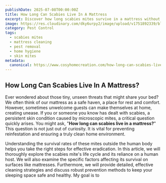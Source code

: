 ```yaml
---
publishDate: 2025-07-08T00:00:00Z
title: How Long Can Scabies Live In A Mattress
excerpt: Discover how long scabies mites survive in a mattress without a human host and learn effective strategies for removal and prevention.
image: https://res.cloudinary.com/dky6urpy2/image/upload/v1751892339/blog_image_1751892338_n0ssbx.webp
category: Pest Control
tags:
  - scabies mites
  - mattress cleaning
  - pest removal
  - home hygiene
  - skin mites
metadata:
  canonical: https://www.cosyhomecreation.com/how-long-can-scabies-live-in-a-mattress
---
```


## How Long Can Scabies Live In A Mattress?

Ever wondered about those tiny, unseen threats that might share your bed? We often think of our mattress as a safe haven, a place for rest and comfort. However, sometimes unwelcome guests can make themselves at home, creating unease. If you or someone you know has dealt with scabies, a persistent skin condition caused by microscopic mites, a critical question quickly arises. You might ask, "**How long can scabies live in a mattress?**" This question is not just out of curiosity. It is vital for preventing reinfestation and ensuring a truly clean home environment.

Understanding the survival rates of these mites outside the human body helps you take the right steps for effective eradication. In this article, we will thoroughly explore the scabies mite's life cycle and its reliance on a human host. We will also examine the specific factors affecting its survival on surfaces like mattresses. Furthermore, we will provide detailed, effective cleaning strategies and discuss robust prevention methods to keep your sleeping space safe and healthy. My goal is to